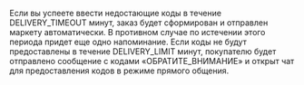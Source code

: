 Если вы успеете ввести недостающие коды в течение DELIVERY_TIMEOUT минут, заказ будет сформирован и отправлен маркету автоматически. В противном случае по истечении этого периода придет еще одно напоминание. Если коды не будут предоставлены в течение DELIVERY_LIMIT минут, покупателю будет отправлено сообщение с кодами «ОБРАТИТЕ\_ВНИМАНИЕ» и открыт чат для предоставления кодов в режиме прямого общения.